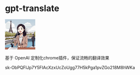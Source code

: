 # gpt-translate

<img src="./assets/icon-128.png" width="100" height="100" />

基于 OpenAI 定制化chrome插件，保证流畅的翻译效果 

sk-ObPQFlJp7Y5FIAcXzxUcZoUgg77H5kPga1pvZGo218M8hWKa